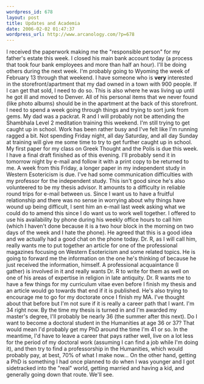 ```yaml
--- 
wordpress_id: 678
layout: post
title: Updates and Academia
date: 2006-02-02 01:47:37
wordpress_url: http://www.arcanology.com/?p=678
---
```

I received the paperwork making me the "responsible person" for my father's estate this week. I closed his main bank account today (a process that took four bank employees and more than half an hour). I'll be doing others during the next week. I'm probably going to Wyoming the week of February 13 through that weekend. I have someone who is <strong>very</strong> interested in the storefront/apartment that my dad owned in a town with 900 people. If I can get that sold, I need to do so. This is also where he was living up until he got ill and moved to Denver. All of his personal items that we never found (like photo albums) should be in the apartment at the back of this storefront. I need to spend a week going through things and trying to sort junk from gems. My dad was a packrat. R and I will probably not be attending the Shambhala Level 2 meditation training this weekend. I'm still trying to get caught up in school. Work has been rather busy and I've felt like I'm running ragged a bit. Not spending Friday night, all day Saturday, and all day Sunday at training will give me some time to try to get further caught up in school. My first paper for my class on Greek Thought and the Polis is due this week. I have a final draft finished as of this evening. I'll probably send it in tomorrow night by e-mail and follow it with a print copy to be returned to me. A week from this Friday, a longer paper in my independent study in Western Esotericism is due. I've had some communication difficulties with my professor for the independent study. This isn't good since he's also volunteered to be my thesis advisor. It amounts to a difficulty in reliable round trips for e-mail between us. Since I want us to have a fruitful relationship and there was no sense in worrying about why things have wound up being difficult, I sent him an e-mail last week asking what we could do to amend this since I do want us to work well together. I offered to use his availability by phone during his weekly office hours to call him (which I haven't done because it is a two hour block in the morning on two days of the week and I hate the phone). He agreed that this is a good idea and we actually had a good chat on the phone today. Dr. R, as I will call him, really wants me to put together an article for one of the professional magazines focusing on Western Esotericism and some related topics. He is going to forward me the information on the one he's thinking of because he just received the information, himself. A professional acquaintance (I gather) is involved in it and really wants Dr. R to write for them as well on one of his areas of expertise in religion in late antiquity. Dr. R wants me to have a few things for my curriculum vitae even before I finish my thesis and an article would go towards that end if it is published. He's also trying to encourage me to go for my doctorate once I finish my MA. I've thought about that before but I'm not sure if it is really a career path that I want. I'm 34 right now. By the time my thesis is turned in and I'm awarded my master's degree, I'll probably be nearly 36 (the summer after this next). Do I want to become a doctoral student in the Humanities at age 36 or 37? That would mean I'd probably get my PhD around the time I'm 41 or so. In the meantime, I'd have to leave a career that pays rather well, live on a lot less for the period of my doctoral work (assuming I can find a job while I'm doing it), and then try to find a professorship in the Humanities, which would probably pay, at best, 70% of what I make now... On the other hand, getting a PhD is something I had once planned to do when I was younger and I got sidetracked into the "real" world, getting married and having a kid, and generally going down that route. We'll see.